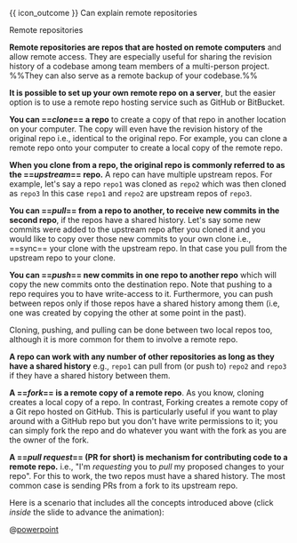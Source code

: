 <span id="prereqs"></span>

<span id="outcomes">{{ icon_outcome }} Can explain remote repositories</span>

<span id="title">Remote repositories</span>

<div id="body">

**Remote repositories are repos that are hosted on remote computers** and allow remote access. They are especially useful for sharing the revision history of a codebase among team members of a multi-person project. %%They can also serve as a remote backup of your codebase.%%

**It is possible to set up your own remote repo on a server**, but the easier option is to use a remote repo hosting service such as GitHub or BitBucket.

<div id="section-cloning">

**You can ==_clone_== a repo** to create a copy of that repo in another location on your computer. The copy will even have the revision history of the original repo i.e., identical to the original repo. For example, you can clone a remote repo onto your computer to create a local copy of the remote repo.<br>
</div>

**When you clone from a repo, the original repo is commonly referred to as the ==_upstream_== repo.** A repo can have multiple upstream repos. For example, let's say a repo `repo1` was cloned as `repo2` which was then cloned as `repo3` In this case `repo1` and `repo2` are upstream repos of `repo3`.

<div id="section-pulling">

**You can ==_pull_== from a repo to another, to receive new commits in the second repo**, if the repos have a shared history. Let's say some new commits were added to the <tooltip content="_upstream_ repo is a term used to refer to the repo you cloned from">upstream repo</tooltip> after you cloned it and you would like to copy over those new commits to your own clone i.e., ==sync== your clone with the upstream repo. In that case you pull from the upstream repo to  your clone.
</div>
<div id="section-pushing">

**You can ==_push_== new commits in one repo to another repo** which will copy the new commits onto the destination repo. Note that pushing to a repo requires you to have write-access to it. Furthermore, you can push between repos only if those repos have a shared history among them (i.e, one was created by copying the other at some point in the past).
</div>

Cloning, pushing, and pulling can be done between two local repos too, although it is more common for them to involve a remote repo.

<div id="section-working-with-multiple-repos">

**A repo can work with any number of other repositories as long as they have a shared history** e.g., `repo1` can pull from (or push to) `repo2` and `repo3` if they have a shared history between them.
</div>

<div id="section-forking">

**A ==_fork_== is a remote copy of a remote repo**. As you know, cloning creates a local copy of a repo. In contrast, Forking creates a remote copy of a Git repo hosted on GitHub. This is particularly useful if you want to play around with a GitHub repo but you don't have write permissions to it; you can simply fork the repo and do whatever you want with the fork as you are the owner of the fork.
</div>

<div id="section-pull-request">

**A ==_pull request_== (PR for short) is mechanism for contributing code to a remote repo.** i.e., "I'm _requesting_ you to _pull_ my proposed changes to your repo". For this to work, the two repos must have a shared history. The most common case is sending PRs from a fork to its <tooltip content="_upstream_ repo is a repo you forked from">upstream</tooltip> repo.
</div>


<div v-closeable alt="slideshow: remote repo scenario" class="non-printable">

Here is a scenario that includes all the concepts introduced above (click _inside_ the slide to advance the animation):

@[powerpoint](https://onedrive.live.com/embed?cid=A5AF047C4CAD67AB&resid=A5AF047C4CAD67AB%212290&authkey=&em=2)

</div>

</div>

<div id="extras">
</div>
